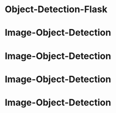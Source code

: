 # Object-Detection-Flask
# Image-Object-Detection
# Image-Object-Detection
# Image-Object-Detection
# Image-Object-Detection
